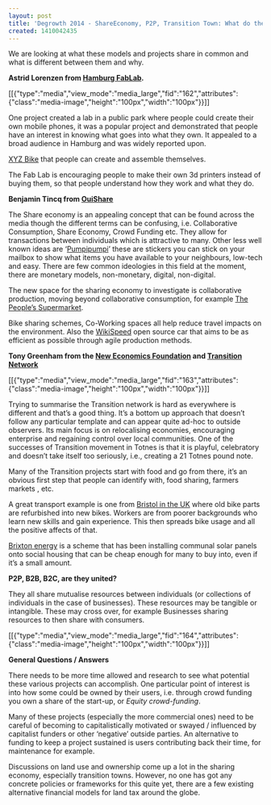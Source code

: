 ```yaml
---
layout: post
title: 'Degrowth 2014 - ShareEconomy, P2P, Transition Town: What do they share?'
created: 1410042435
---
```



We are looking at what these models and projects share in common and what is different between them and why.

<strong>Astrid Lorenzen from <a href="http://www.fablab-hamburg.org/" target="_blank">Hamburg FabLab</a>.</strong>

[[{"type":"media","view_mode":"media_large","fid":"162","attributes":{"class":"media-image","height":"100px","width":"100px"}}]]

One project created a lab in a public park where people could create their own mobile phones, it was a popular project and demonstrated that people have an interest in knowing what goes into what they own. It appealed to a broad audience in Hamburg and was widely reported upon.

<a href="http://www.xyzcargo.com/" target="_blank">XYZ Bike</a> that people can create and assemble themselves.

The Fab Lab is encouraging people to make their own 3d printers instead of buying them, so that people understand how they work and what they do.

<strong>Benjamin Tincq from <a href="http://ouishare.net/en" target="_blank">OuiShare</a></strong>

The Share economy is an appealing concept that can be found across the media though the different terms can be confusing, i.e. Collaborative Consumption, Share Economy, Crowd Funding etc. They allow for transactions between individuals which is attractive to many. Other less well known ideas are &lsquo;<a href="Pumpipumpi" target="_blank">Pumpipumpi</a>&rsquo; these are stickers you can stick on your mailbox to show what items you have available to your neighbours, low-tech and easy. There are few common ideologies in this field at the moment, there are monetary models, non-monetary, digital, non-digital.

The new space for the sharing economy to investigate is collaborative production, moving beyond collaborative consumption, for example <a href="http://thepeoplessupermarket.org/" target="_blank">The People&rsquo;s Supermarket</a>.

Bike sharing schemes, Co-Working spaces all help reduce travel impacts on the environment. Also the <a href="http://wikispeed.org/" target="_blank">WikiSpeed</a> open source car that aims to be as efficient as possible through agile production methods.

<strong>Tony Greenham from the <a href="http://www.neweconomics.org/people/entry/tony-greenham" target="_blank">New Economics Foundation</a> and <a href="http://www.transitionnetwork.org/" target="_blank">Transition Network</a></strong>

[[{"type":"media","view_mode":"media_large","fid":"163","attributes":{"class":"media-image","height":"100px","width":"100px"}}]]

Trying to summarise the Transition network is hard as everywhere is different and that&rsquo;s a good thing. It&rsquo;s a bottom up approach that doesn&rsquo;t follow any particular template and can appear quite ad-hoc to outside observers. Its main focus is on relocalising economies, encouraging enterprise and regaining control over local communities. One of the successes of Transition movement in Totnes is that it is playful, celebratory and doesn&rsquo;t take itself too seriously, i.e., creating a 21 Totnes pound note.

Many of the Transition projects start with food and go from there, it&rsquo;s an obvious first step that people can identify with, food sharing, farmers markets , etc.

A great transport example is one from <a href="http://www.thebristolbikeproject.org/" target="_blank">Bristol in the UK</a> where old bike parts are refurbished into new bikes. Workers are from poorer backgrounds who learn new skills and gain experience. This then spreads bike usage and all the positive affects of that.

<a href="http://brixtonenergy.co.uk/" target="_blank">Brixton energy</a> is a scheme that has been installing communal solar panels onto social housing that can be cheap enough for many to buy into, even if it&rsquo;s a small amount.

<strong>P2P, B2B, B2C, are they united?</strong>

They all share mutualise resources between individuals (or collections of individuals in the case of businesses). These resources may be tangible or intangible. These may cross over, for example Businesses sharing resources to then share with consumers.

[[{"type":"media","view_mode":"media_large","fid":"164","attributes":{"class":"media-image","height":"100px","width":"100px"}}]]

<strong>General Questions / Answers</strong>

There needs to be more time allowed and research to see what potential these various projects can accomplish. One particular point of interest is into how some could be owned by their users, i.e. through crowd funding you own a share of the start-up, or <em>Equity crowd-funding</em>.

Many of these projects (especially the more commercial ones) need to be careful of becoming to capitalistically motivated or swayed / influenced by capitalist funders or other &lsquo;negative&rsquo; outside parties. An alternative to funding to keep a project sustained is users contributing back their time, for maintenance for example.

Discussions on land use and ownership come up a lot in the sharing economy, especially transition towns. However, no one has got any concrete policies or frameworks for this quite yet, there are a few existing alternative financial models for land tax around the globe.
